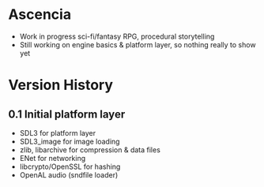 # Ascencia
- Work in progress sci-fi/fantasy RPG, procedural storytelling
- Still working on engine basics & platform layer, so nothing really to show yet

# Version History

## 0.1 Initial platform layer
- SDL3 for platform layer
- SDL3_image for image loading
- zlib, libarchive for compression & data files
- ENet for networking
- libcrypto/OpenSSL for hashing
- OpenAL audio (sndfile loader)